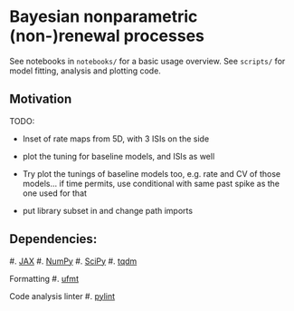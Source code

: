 # Bayesian nonparametric (non-)renewal processes

See notebooks in `notebooks/` for a basic usage overview.
See `scripts/` for model fitting, analysis and plotting code.


## Motivation


TODO:
- Inset of rate maps from 5D, with 3 ISIs on the side

- plot the tuning for baseline models, and ISIs as well
- Try plot the tunings of baseline models too, e.g. rate and CV of those models... if time permits, use conditional with same past spike as the one used for that

- put library subset in and change path imports






## Dependencies:
#. [JAX](https://jax.readthedocs.io/en/latest/#)
#. [NumPy](https://numpy.org/)
#. [SciPy](https://scipy.org/)
#. [tqdm](https://github.com/tqdm/tqdm)

Formatting
#. [ufmt](https://pypi.org/project/ufmt/)

Code analysis linter
#. [pylint](https://www.pylint.org/)
